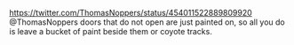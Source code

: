 https://twitter.com/ThomasNoppers/status/454011522889809920 @ThomasNoppers doors that do not open are just painted on, so all you do is leave a bucket of paint beside them or coyote tracks.